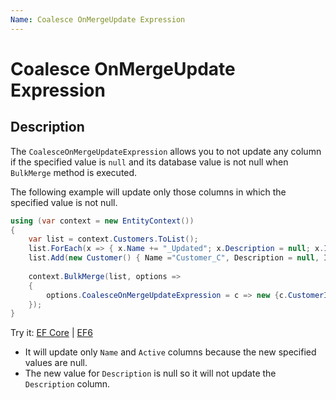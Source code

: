 ```yaml
---
Name: Coalesce OnMergeUpdate Expression
---
```


# Coalesce OnMergeUpdate Expression

## Description

The `CoalesceOnMergeUpdateExpression` allows you to not update any column if the specified value is `null` and its database value is not null when `BulkMerge` method is executed.

The following example will update only those columns in which the specified value is not null.

```csharp
using (var context = new EntityContext())
{
    var list = context.Customers.ToList();
    list.ForEach(x => { x.Name += "_Updated"; x.Description = null; x.IsActive = false;});
    list.Add(new Customer() { Name ="Customer_C", Description = null, IsActive = false});
    
    context.BulkMerge(list, options => 
    {
        options.CoalesceOnMergeUpdateExpression = c => new {c.CustomerID, c.Description};
    });                  
}
```

Try it: [EF Core](https://dotnetfiddle.net/Sy3rfx) | [EF6](https://dotnetfiddle.net/JOrTfP)

 - It will update only `Name` and `Active` columns because the new specified values are null.
 - The new value for `Description` is null so it will not update the `Description` column.

